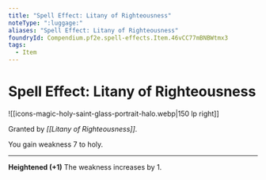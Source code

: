 ```yaml
---
title: "Spell Effect: Litany of Righteousness"
noteType: ":luggage:"
aliases: "Spell Effect: Litany of Righteousness"
foundryId: Compendium.pf2e.spell-effects.Item.46vCC77mBNBWtmx3
tags:
  - Item
---
```


# Spell Effect: Litany of Righteousness
![[icons-magic-holy-saint-glass-portrait-halo.webp|150 lp right]]

Granted by _[[Litany of Righteousness]]_.

You gain weakness 7 to holy.

* * *

**Heightened (+1)** The weakness increases by 1.
